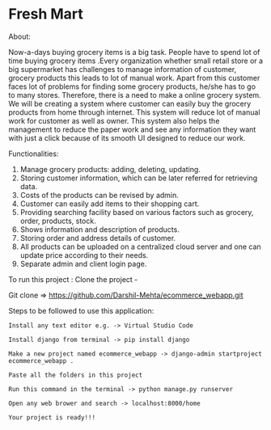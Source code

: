 # Fresh Mart

About:

Now-a-days buying grocery items is a big task. People have to spend lot of time buying
grocery items .Every organization whether small retail store or a big supermarket has
challenges to manage information of customer, grocery products this leads to lot of
manual work. Apart from this customer faces lot of problems for finding some grocery
products, he/she has to go to many stores.
Therefore, there is a need to make a online grocery system. We will be creating a
system where customer can easily buy the grocery products from home through
internet. This system will reduce lot of manual work for customer as well as owner.
This system also helps the management to reduce the paper work and see any
information they want with just a click because of its smooth UI designed to reduce our
work.

Functionalities:

1.	Manage grocery products: adding, deleting, updating.
2.	Storing customer information, which can be later referred for retrieving data.
3.	Costs of the products can be revised by admin.
4.	Customer can easily add items to their shopping cart.
5.	Providing searching facility based on various factors such as grocery, order, products, stock.
6.	Shows information and description of products.
7.	Storing order and address details of customer.
8.	All products can be uploaded on a centralized cloud server and one can update price according to their needs.
9.	Separate admin and client login page.

To run this project :
Clone the project -
  
  Git clone => https://github.com/Darshil-Mehta/ecommerce_webapp.git
  
  Steps to be followed to use this application:
    
    Install any text editor e.g. -> Virtual Studio Code
    
    Install django from terminal -> pip install django
    
    Make a new project named ecommerce_webapp -> django-admin startproject ecommerce_webapp .
    
    Paste all the folders in this project
    
    Run this command in the terminal -> python manage.py runserver
    
    Open any web brower and search -> localhost:8000/home
    
    Your project is ready!!!
